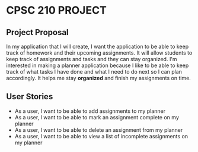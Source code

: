 # CPSC 210 PROJECT

## Project Proposal 
In my application that I will create, I want the application to be able to keep track of homework and their upcoming 
assignments. It will allow students to keep track of assignments and tasks and they can stay organized. I'm interested in making a planner 
application because I like to be able to keep track of what tasks I have done and what I need to do next so I can plan
accordingly. It helps me stay **organized** and finish my assignments on time. 


 ## User Stories

- As a user, I want to be able to add assignments to my planner
- As a user, I want to be able to mark an assignment complete on my planner
- As a user, I want to be able to delete an assignment from my planner
- As a user, I want to be able to view a list of incomplete assignments on my planner